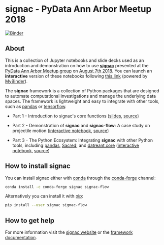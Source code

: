 # signac - PyData Ann Arbor Meetup 2018

[![Binder](https://mybinder.org/badge.svg)](https://mybinder.org/v2/gh/csadorf/pydata-ann-arbor-2018/master?urlpath=lab/tree/index.ipynb)

## About

This is a collection of Jupyter notebooks and slide decks used as an introduction and demonstration on how to use [**signac**](http://www.signac.io) presented at the [PyData Ann Arbor Meetup group](https://www.meetup.com/PyData-Ann-Arbor/) on [August 7th 2018](https://www.meetup.com/PyData-Ann-Arbor/events/249050578/).
You can launch an **interactive** version of these notebooks following [this link](https://mybinder.org/v2/gh/csadorf/pydata-ann-arbor-2018/master?urlpath=lab/tree/index.ipynb) (powered by [MyBinder](https://mybinder.org/)).

The **signac** framework is a collection of Python packages that are designed to automate computational investigations and manage the underlying data spaces. The framework is lightweight and easy to integrate with other tools, such as [pandas](https://pandas.pydata.org/) or [tensorflow](https://www.tensorflow.org/).

* Part 1 - Introduction to signac's core functions ([slides](https://csadorf.github.io/pydata-ann-arbor-2018/), [source](intro.ipynb))

* Part 2 - Demonstration of **signac** and **signac-flow**: A case study on projectile motion ([interactive notebook](https://mybinder.org/v2/gh/csadorf/pydata-ann-arbor-2018/master?urlpath=lab/tree/projectile/animate-projectile.ipynb), [source](projectile/animate-projectile.ipynb))
* Part 3 - The Python Ecosystem: Integrating **signac** with other Python tools, including [pandas](https://pandas.pydata.org/), [Sacred](https://github.com/IDSIA/sacred), and [datreant.core](http://datreant.org) ([interactive notebook](https://mybinder.org/v2/gh/csadorf/pydata-ann-arbor-2018/master?urlpath=lab/tree/integration/Integration.ipynb), [source](integration/Integration.ipynb))

## How to install signac

You can install signac either with [conda](https://conda.io/docs/user-guide/install/download.html) through the [conda-forge](https://conda-forge.org/) channel:
```bash
conda install -c conda-forge signac signac-flow
```
Alternatively you can install it with [pip](https://packaging.python.org/tutorials/installing-packages/#installing-to-the-user-site):
```bash
pip install --user signac signac-flow
```

## How to get help

For more information visit the [signac website](http://www.signac.io) or the [framework documentation](https://signac-docs.readthedocs.io/en/latest).
